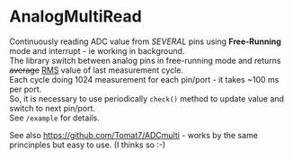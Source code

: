 # AnalogMultiRead

Continuously reading ADC value from *SEVERAL* pins using **Free-Running** mode and interrupt - ie working in background.  
The library switch between analog pins in free-running mode and returns ~~average~~ [RMS](https://en.wikipedia.org/wiki/Root_mean_square "Google's RMS definition") value of last measurement cycle.  
Each cycle doing 1024 measurement for each pin/port - it takes ~100 ms per port.  
So, it is necessary to use periodically `check()` method to update value and switch to next pin/port.  
See `/example` for details.

See also https://github.com/Tomat7/ADCmulti - works by the same princinples but easy to use. (I thinks so :-)

